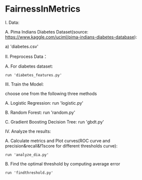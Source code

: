 # FairnessInMetrics

I. Data:

A. Pima Indians Diabetes Dataset(source: https://www.kaggle.com/uciml/pima-indians-diabetes-database): 

  a) 'diabetes.csv'
  
  
  
  
  
II. Preprocess Data：

  A. For diabetes dataset:
  
    run 'diabetes_features.py'

  
  
    
    
III. Train the Model:

  choose one from the following three methods
  
  A. Logistic Regression: run 'logistic.py'
  
  B. Random Forest: run 'random.py'
  
  C. Gradient Boosting Decision Tree: run 'gbdt.py'
 
 
 
 
 IV. Analyze the results:
 
  A. Calculate metrics and Plot curves(ROC curve and precision&recall&f1score for different thresholds curve):
  
    run 'analyze_dia.py'
    
    
  
  B. Find the optimal threshold by computing average error
  
    run 'findthreshold.py'

  
  
